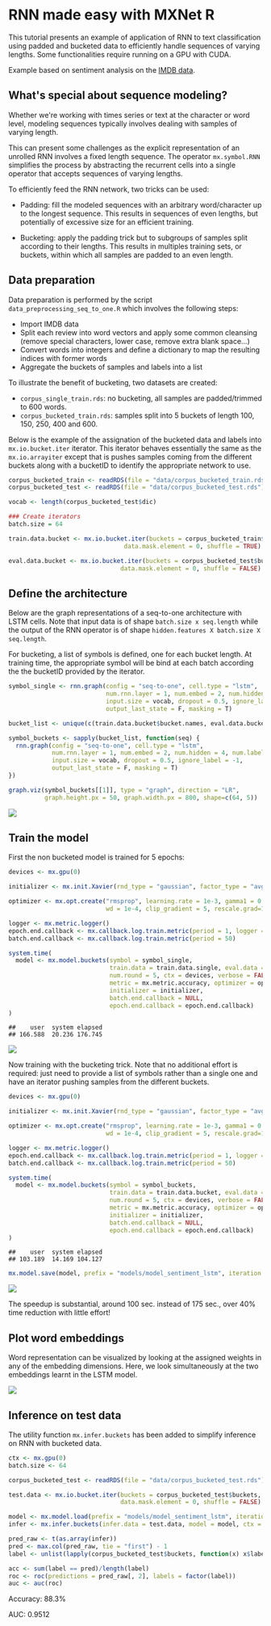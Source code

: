 RNN made easy with MXNet R
================

This tutorial presents an example of application of RNN to text classification using padded and bucketed data to efficiently handle sequences of varying lengths. Some functionalities require running on a GPU with CUDA.

Example based on sentiment analysis on the [IMDB data](http://ai.stanford.edu/~amaas/data/sentiment/).

What's special about sequence modeling?
---------------------------------------

Whether we're working with times series or text at the character or word level, modeling sequences typically involves dealing with samples of varying length.

This can present some challenges as the explicit representation of an unrolled RNN involves a fixed length sequence. The operator `mx.symbol.RNN` simplifies the process by abstracting the recurrent cells into a single operator that accepts sequences of varying lengths.

To efficiently feed the RNN network, two tricks can be used:

-   Padding: fill the modeled sequences with an arbitrary word/character up to the longest sequence. This results in sequences of even lengths, but potentially of excessive size for an efficient training.

-   Bucketing: apply the padding trick but to subgroups of samples split according to their lengths. This results in multiples training sets, or buckets, within which all samples are padded to an even length.

Data preparation
----------------

Data preparation is performed by the script `data_preprocessing_seq_to_one.R` which involves the following steps:

-   Import IMDB data
-   Split each review into word vectors and apply some common cleansing (remove special characters, lower case, remove extra blank space...)
-   Convert words into integers and define a dictionary to map the resulting indices with former words
-   Aggregate the buckets of samples and labels into a list

To illustrate the benefit of bucketing, two datasets are created:

-   `corpus_single_train.rds`: no bucketing, all samples are padded/trimmed to 600 words.
-   `corpus_bucketed_train.rds`: samples split into 5 buckets of length 100, 150, 250, 400 and 600.

Below is the example of the assignation of the bucketed data and labels into `mx.io.bucket.iter` iterator. This iterator behaves essentially the same as the `mx.io.arrayiter` except that is pushes samples coming from the different buckets along with a bucketID to identify the appropriate network to use.

``` r
corpus_bucketed_train <- readRDS(file = "data/corpus_bucketed_train.rds")
corpus_bucketed_test <- readRDS(file = "data/corpus_bucketed_test.rds")

vocab <- length(corpus_bucketed_test$dic)

### Create iterators
batch.size = 64

train.data.bucket <- mx.io.bucket.iter(buckets = corpus_bucketed_train$buckets, batch.size = batch.size, 
                                data.mask.element = 0, shuffle = TRUE)

eval.data.bucket <- mx.io.bucket.iter(buckets = corpus_bucketed_test$buckets, batch.size = batch.size, 
                               data.mask.element = 0, shuffle = FALSE)
```

Define the architecture
-----------------------

Below are the graph representations of a seq-to-one architecture with LSTM cells. Note that input data is of shape `batch.size x seq.length` while the output of the RNN operator is of shape `hidden.features X batch.size X seq.length`.

For bucketing, a list of symbols is defined, one for each bucket length. At training time, the appropriate symbol will be bind at each batch according the the bucketID provided by the iterator.

``` r
symbol_single <- rnn.graph(config = "seq-to-one", cell.type = "lstm", 
                           num.rnn.layer = 1, num.embed = 2, num.hidden = 4, num.label = 2, 
                           input.size = vocab, dropout = 0.5, ignore_label = -1,
                           output_last_state = F, masking = T)
```

``` r
bucket_list <- unique(c(train.data.bucket$bucket.names, eval.data.bucket$bucket.names))

symbol_buckets <- sapply(bucket_list, function(seq) {
  rnn.graph(config = "seq-to-one", cell.type = "lstm", 
            num.rnn.layer = 1, num.embed = 2, num.hidden = 4, num.label = 2, 
            input.size = vocab, dropout = 0.5, ignore_label = -1,
            output_last_state = F, masking = T)
})

graph.viz(symbol_buckets[[1]], type = "graph", direction = "LR", 
          graph.height.px = 50, graph.width.px = 800, shape=c(64, 5))
```

![](README_files/figure-markdown_github-ascii_identifiers/unnamed-chunk-6-1.png)

Train the model
---------------

First the non bucketed model is trained for 5 epochs:

``` r
devices <- mx.gpu(0)

initializer <- mx.init.Xavier(rnd_type = "gaussian", factor_type = "avg", magnitude = 2.5)

optimizer <- mx.opt.create("rmsprop", learning.rate = 1e-3, gamma1 = 0.95, gamma2 = 0.95, 
                           wd = 1e-4, clip_gradient = 5, rescale.grad=1/batch.size)

logger <- mx.metric.logger()
epoch.end.callback <- mx.callback.log.train.metric(period = 1, logger = logger)
batch.end.callback <- mx.callback.log.train.metric(period = 50)

system.time(
  model <- mx.model.buckets(symbol = symbol_single,
                            train.data = train.data.single, eval.data = eval.data.single,
                            num.round = 5, ctx = devices, verbose = FALSE,
                            metric = mx.metric.accuracy, optimizer = optimizer,  
                            initializer = initializer,
                            batch.end.callback = NULL, 
                            epoch.end.callback = epoch.end.callback)
)
```

    ##    user  system elapsed 
    ## 166.588  20.236 176.745

![](README_files/figure-markdown_github-ascii_identifiers/unnamed-chunk-8-1.png)

Now training with the bucketing trick. Note that no additional effort is required: just need to provide a list of symbols rather than a single one and have an iterator pushing samples from the different buckets.

``` r
devices <- mx.gpu(0)

initializer <- mx.init.Xavier(rnd_type = "gaussian", factor_type = "avg", magnitude = 2.5)

optimizer <- mx.opt.create("rmsprop", learning.rate = 1e-3, gamma1 = 0.95, gamma2 = 0.95, 
                           wd = 1e-4, clip_gradient = 5, rescale.grad=1/batch.size)

logger <- mx.metric.logger()
epoch.end.callback <- mx.callback.log.train.metric(period = 1, logger = logger)
batch.end.callback <- mx.callback.log.train.metric(period = 50)

system.time(
  model <- mx.model.buckets(symbol = symbol_buckets,
                            train.data = train.data.bucket, eval.data = eval.data.bucket,
                            num.round = 5, ctx = devices, verbose = FALSE,
                            metric = mx.metric.accuracy, optimizer = optimizer,  
                            initializer = initializer,
                            batch.end.callback = NULL, 
                            epoch.end.callback = epoch.end.callback)
)
```

    ##    user  system elapsed 
    ## 103.189  14.169 104.127

``` r
mx.model.save(model, prefix = "models/model_sentiment_lstm", iteration = 5)
```

![](README_files/figure-markdown_github-ascii_identifiers/unnamed-chunk-10-1.png)

The speedup is substantial, around 100 sec. instead of 175 sec., over 40% time reduction with little effort!

Plot word embeddings
--------------------

Word representation can be visualized by looking at the assigned weights in any of the embedding dimensions. Here, we look simultaneously at the two embeddings learnt in the LSTM model.

![](README_files/figure-markdown_github-ascii_identifiers/unnamed-chunk-11-1.png)

Inference on test data
----------------------

The utility function `mx.infer.buckets` has been added to simplify inference on RNN with bucketed data.

``` r
ctx <- mx.gpu(0)
batch.size <- 64

corpus_bucketed_test <- readRDS(file = "data/corpus_bucketed_test.rds")

test.data <- mx.io.bucket.iter(buckets = corpus_bucketed_test$buckets, batch.size = batch.size, 
                               data.mask.element = 0, shuffle = FALSE)
```

``` r
model <- mx.model.load(prefix = "models/model_sentiment_lstm", iteration = 5)
infer <- mx.infer.buckets(infer.data = test.data, model = model, ctx = ctx)

pred_raw <- t(as.array(infer))
pred <- max.col(pred_raw, tie = "first") - 1
label <- unlist(lapply(corpus_bucketed_test$buckets, function(x) x$label))

acc <- sum(label == pred)/length(label)
roc <- roc(predictions = pred_raw[, 2], labels = factor(label))
auc <- auc(roc)
```

Accuracy: 88.3%

AUC: 0.9512
